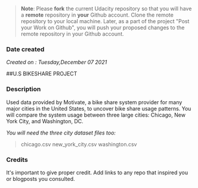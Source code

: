 >**Note**: Please **fork** the current Udacity repository so that you will have a **remote** repository in **your** Github account. Clone the remote repository to your local machine. Later, as a part of the project "Post your Work on Github", you will push your proposed changes to the remote repository in your Github account.

### Date created
*Created on : Tuesday,December 07 2021*

##U.S BIKESHARE PROJECT

### Description
Used data provided by Motivate, a bike share system provider for many major cities in the United States, to uncover bike share usage patterns. You will compare the system usage between three large cities: Chicago, New York City, and Washington, DC.




*You will need the three city dataset files too:*
>chicago.csv
>new_york_city.csv
>washington.csv

### Credits
It's important to give proper credit. Add links to any repo that inspired you or blogposts you consulted.

